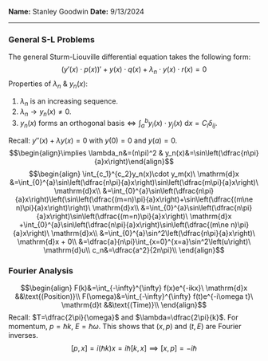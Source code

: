 **Name:** Stanley Goodwin
**Date:** 9/13/2024

---
### General S-L Problems
The general Sturm-Liouville differential equation takes the following form:
$$\left(y'(x)\cdot p(x)\right)'+y(x)\cdot q(x)+\lambda_n\cdot y(x)\cdot r(x)=0$$
Properties of $\lambda_n$ & $y_n(x)$:
1) $\lambda_n$ is an increasing sequence.
2) $\lambda_n \rightarrow y_n(x)\ne0$.
3) $y_n(x)$ forms an orthogonal basis$\iff \displaystyle\int_a^by_i(x)\cdot y_j(x) \ \mathrm{d}x=C_i\delta_{ij}$.

Recall: $y''(x)+\lambda y(x)=0$ with $y(0)=0$ and $y(a)=0$.
$$\begin{align}\implies \lambda_n&=(n\pi)^2 & y_n(x)&=\sin\left(\dfrac{n\pi}{a}x\right)\end{align}$$
$$\begin{align}
\int_{c_1}^{c_2}y_n(x)\cdot y_m(x)\ \mathrm{d}x &=\int_{0}^{a}\sin\left(\dfrac{n\pi}{a}x\right)\sin\left(\dfrac{m\pi}{a}x\right)\ \mathrm{d}x\\
&=\int_{0}^{a}\sin\left(\dfrac{n\pi}{a}x\right)\left(\sin\left(\dfrac{(m=n)\pi}{a}x\right)+\sin\left(\dfrac{(m\ne n)\pi}{a}x\right)\right)\ \mathrm{d}x\\
&=\int_{0}^{a}\sin\left(\dfrac{n\pi}{a}x\right)\sin\left(\dfrac{(m=n)\pi}{a}x\right)\ \mathrm{d}x
+\int_{0}^{a}\sin\left(\dfrac{n\pi}{a}x\right)\sin\left(\dfrac{(m\ne n)\pi}{a}x\right)\ \mathrm{d}x\\
&=\int_{0}^{a}\sin^2\left(\dfrac{n\pi}{a}x\right)\ \mathrm{d}x + 0\\
&=\dfrac{a}{n\pi}\int_{x=0}^{x=a}\sin^2\left(u\right)\ \mathrm{d}u\\
c_n&=\dfrac{a^2}{2n\pi}\\
\end{align}$$

### Fourier Analysis
$$\begin{align}
F(k)&=\int_{-\infty}^{\infty} f(x)e^{-ikx}\ \mathrm{d}x &&\text{(Position)}\\
F(\omega)&=\int_{-\infty}^{\infty} f(t)e^{-i\omega t}\ \mathrm{d}t &&\text{(Time)}\\
\end{align}$$
Recall: $T=\dfrac{2\pi}{\omega}$ and $\lambda=\dfrac{2\pi}{k}$. For momentum, $p=\hbar k$, $E=\hbar\omega$.
This shows that ($x,p$) and $(t,E)$ are Fourier inverses.
$$[p,x]=i(\hbar k)x = i\hbar[k,x] \implies [x,p]=-i\hbar$$
